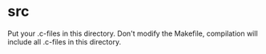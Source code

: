 # src

Put your .c-files in this directory. Don't modify the Makefile, compilation will include all .c-files in this directory.
